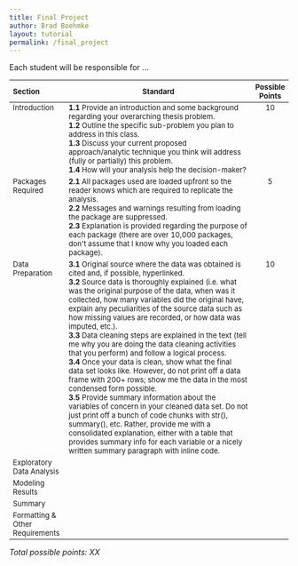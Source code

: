 ```yaml
---
title: Final Project
author: Brad Boehmke
layout: tutorial
permalink: /final_project
---
```


Each student will be responsible for ...




<div id="final-project-rubric" class="section level1" style="width: 100%;">
<table style="font-size:13px;">
<col width="20%">
<col width="70%">
<col width="10%">
<thead>
<tr class="header">
<th align="left">Section</th>
<th align="center">Standard</th>
<th align="center">Possible Points</th>
</tr>
</thead>
<tbody>
<tr class="odd">
<td align="left" valign="top">Introduction </td>
<td align="left" valign="top">
  <b>1.1</b> Provide an introduction and some background regarding your overarching thesis problem. <br> 
  <b>1.2</b> Outline the specific sub-problem you plan to address in this class. <br> 
  <b>1.3</b> Discuss your current proposed approach/analytic technique you think will address (fully or partially) this problem. <br> 
  <b>1.4</b> How will your analysis help the decision-maker? 
</td>
<td align="center" valign="top"> 10 </td>
</tr>
<tr class="even">
<td align="left" valign="top">Packages Required </td>
<td align="left" valign="top"> 
  <b>2.1</b> All packages used are loaded upfront so the reader knows which are required to replicate the analysis. <br> 
  <b>2.2</b> Messages and warnings resulting from loading the package are suppressed. <br> 
  <b>2.3</b> Explanation is provided regarding the purpose of each package (there are over 10,000 packages, don't assume that I know why you loaded each package). 
</td>
<td align="center" valign="top"> 5 </td>
</tr>
<tr class="odd">
<td align="left" valign="top">Data Preparation </td>
<td align="left" valign="top"> 
  <b>3.1</b> Original source where the data was obtained is cited and, if possible, hyperlinked. <br> 
  <b>3.2</b> Source data is thoroughly explained (i.e. what was the original purpose of the data, when was it collected, how many variables did the original have, explain any peculiarities of the source data such as how missing values are recorded, or how data was imputed, etc.). <br> 
  <b>3.3</b> Data cleaning steps are explained in the text (tell me why you are doing the data cleaning activities that you perform) and follow a logical process. <br>
  <b>3.4</b> Once your data is clean, show what the final data set looks like.  However, do not print off a data frame with 200+ rows; show me the data in the most condensed form possible. <br>
  <b>3.5</b> Provide summary information about the variables of concern in your cleaned data set. Do not just print off a bunch of code chunks with str(), summary(), etc.  Rather, provide me with a consolidated explanation, either with a table that provides summary info for each variable or a nicely written summary paragraph with inline code.
</td>
<td align="center" valign="top"> 10 </td>
</tr>
<tr class="even">
<td align="left" valign="top">Exploratory Data Analysis </td>
<td align="left" valign="top"> </td>
<td align="left" valign="top"> </td>
</tr>
<tr class="odd">
<td align="left" valign="top">Modeling Results </td>
<td align="left" valign="top"> </td>
<td align="left" valign="top"> </td>
</tr>
<tr class="even">
<td align="left" valign="top">Summary </td>
<td align="left" valign="top"> </td>
<td align="left" valign="top"> </td>
</tr>
<tr class="odd">
<td align="left" valign="top">Formatting & Other Requirements </td>
<td align="left" valign="top"> </td>
<td align="left" valign="top"> </td>
</tr>
</tbody>
</table>
<p><em>Total possible points: XX</em></p>
</div>
